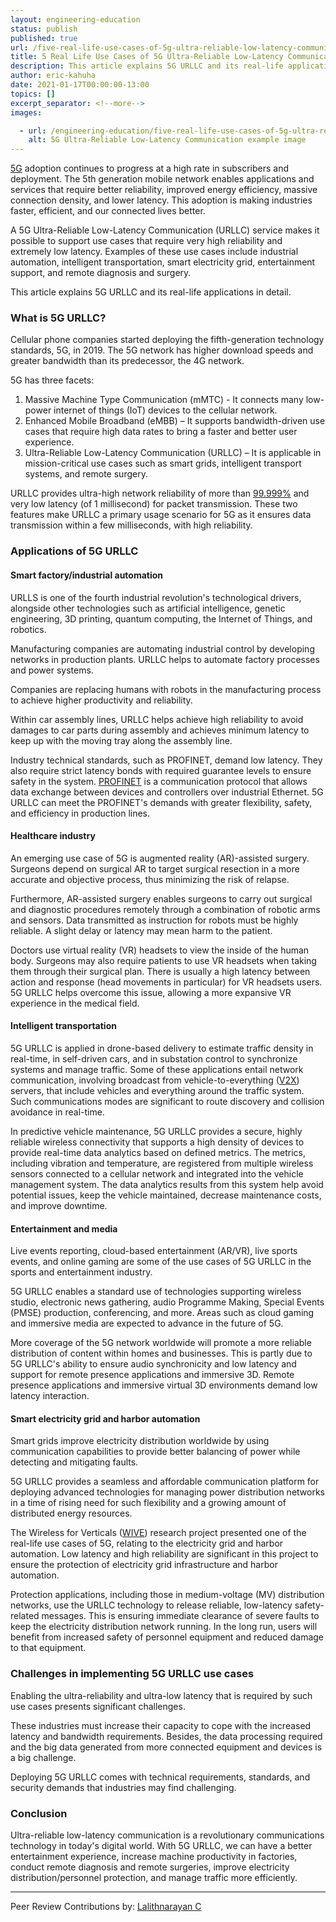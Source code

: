 ```yaml
---
layout: engineering-education
status: publish
published: true
url: /five-real-life-use-cases-of-5g-ultra-reliable-low-latency-communication-urllc/
title: 5 Real Life Use Cases of 5G Ultra-Reliable Low-Latency Communication (URLLC) 
description: This article explains 5G URLLC and its real-life applications in detail. 5G Ultra-Reliable Low-Latency Communication (URLLC) service makes it possible to support use cases that require very high reliability and extremely low latency.
author: eric-kahuha
date: 2021-01-17T00:00:00-13:00
topics: []
excerpt_separator: <!--more-->
images:

  - url: /engineering-education/five-real-life-use-cases-of-5g-ultra-reliable-low-latency-communication-urllc/hero.jpg
    alt: 5G Ultra-Reliable Low-Latency Communication example image
---
```

[5G](https://en.wikipedia.org/wiki/5G) adoption continues to progress at a high rate in subscribers and deployment. The 5th generation mobile network enables applications and services that require better reliability, improved energy efficiency, massive connection density, and lower latency. This adoption is making industries faster, efficient, and our connected lives better.
<!--more-->
A 5G Ultra-Reliable Low-Latency Communication (URLLC) service makes it possible to support use cases that require very high reliability and extremely low latency. Examples of these use cases include industrial automation, intelligent transportation, smart electricity grid, entertainment support, and remote diagnosis and surgery.

This article explains 5G URLLC and its real-life applications in detail.

### What is 5G URLLC?
Cellular phone companies started deploying the fifth-generation technology standards, 5G, in 2019. The 5G network has higher download speeds and greater bandwidth than its predecessor, the 4G network.

5G has three facets:
1. Massive Machine Type Communication (mMTC) - It connects many low-power internet of things (IoT) devices to the cellular network.
2. Enhanced Mobile Broadband (eMBB) – It supports bandwidth-driven use cases that require high data rates to bring a faster and better user experience.
3. Ultra-Reliable Low-Latency Communication (URLLC) – It is applicable in mission-critical use cases such as smart grids, intelligent transport systems, and remote surgery.

URLLC provides ultra-high network reliability of more than [99.999%](https://www.3gpp.org/news-events/2088-5g-for-the-connected-world) and very low latency (of 1 millisecond) for packet transmission. These two features make URLLC a primary usage scenario for 5G as it ensures data transmission within a few milliseconds, with high reliability.

### Applications of 5G URLLC

#### Smart factory/industrial automation
URLLS is one of the fourth industrial revolution's technological drivers, alongside other technologies such as artificial intelligence, genetic engineering, 3D printing, quantum computing, the Internet of Things, and robotics.

Manufacturing companies are automating industrial control by developing networks in production plants. URLLC helps to automate factory processes and power systems.

Companies are replacing humans with robots in the manufacturing process to achieve higher productivity and reliability.

Within car assembly lines, URLLC helps achieve high reliability to avoid damages to car parts during assembly and achieves minimum latency to keep up with the moving tray along the assembly line.

Industry technical standards, such as PROFINET, demand low latency. They also require strict latency bonds with required guarantee levels to ensure safety in the system. [PROFINET](https://en.wikipedia.org/wiki/PROFINET) is a communication protocol that allows data exchange between devices and controllers over industrial Ethernet. 5G URLLC can meet the PROFINET's demands with greater flexibility, safety, and efficiency in production lines.

#### Healthcare industry
An emerging use case of 5G is augmented reality (AR)-assisted surgery. Surgeons depend on surgical AR to target surgical resection in a more accurate and objective process, thus minimizing the risk of relapse.

Furthermore, AR-assisted surgery enables surgeons to carry out surgical and diagnostic procedures remotely through a combination of robotic arms and sensors. Data transmitted as instruction for robots must be highly reliable. A slight delay or latency may mean harm to the patient.

Doctors use virtual reality (VR) headsets to view the inside of the human body. Surgeons may also require patients to use VR headsets when taking them through their surgical plan. There is usually a high latency between action and response (head movements in particular) for VR headsets users. 5G URLLC helps overcome this issue, allowing a more expansive VR experience in the medical field.

#### Intelligent transportation
5G URLLC is applied in drone-based delivery to estimate traffic density in real-time, in self-driven cars, and in substation control to synchronize systems and manage traffic. Some of these applications entail network communication, involving broadcast from vehicle-to-everything ([V2X](https://corporatefinanceinstitute.com/resources/knowledge/other/vehicle-to-everything-v2x/)) servers, that include vehicles and everything around the traffic system. Such communications modes are significant to route discovery and collision avoidance in real-time.

In predictive vehicle maintenance, 5G URLLC provides a secure, highly reliable wireless connectivity that supports a high density of devices to provide real-time data analytics based on defined metrics. The metrics, including vibration and temperature, are registered from multiple wireless sensors connected to a cellular network and integrated into the vehicle management system. The data analytics results from this system help avoid potential issues, keep the vehicle maintained, decrease maintenance costs, and improve downtime.

#### Entertainment and media
Live events reporting, cloud-based entertainment (AR/VR), live sports events, and online gaming are some of the use cases of 5G URLLC in the sports and entertainment industry.

5G URLLC enables a standard use of technologies supporting wireless studio, electronic news gathering, audio Programme Making, Special Events (PMSE) production, conferencing, and more. Areas such as cloud gaming and immersive media are expected to advance in the future of 5G.

More coverage of the 5G network worldwide will promote a more reliable distribution of content within homes and businesses. This is partly due to 5G URLLC's ability to ensure audio synchronicity and low latency and support for remote presence applications and immersive 3D. Remote presence applications and immersive virtual 3D environments demand low latency interaction.

#### Smart electricity grid and harbor automation
Smart grids improve electricity distribution worldwide by using communication capabilities to provide better balancing of power while detecting and mitigating faults.

5G URLLC provides a seamless and affordable communication platform for deploying advanced technologies for managing power distribution networks in a time of rising need for such flexibility and a growing amount of distributed energy resources.

The Wireless for Verticals ([WIVE](https://wive.turkuamk.fi/)) research project presented one of the real-life use cases of 5G, relating to the electricity grid and harbor automation. Low latency and high reliability are significant in this project to ensure the protection of electricity grid infrastructure and harbor automation.

Protection applications, including those in medium-voltage (MV) distribution networks, use the URLLC technology to release reliable, low-latency safety-related messages. This is ensuring immediate clearance of severe faults to keep the electricity distribution network running. In the long run, users will benefit from increased safety of personnel equipment and reduced damage to that equipment.

### Challenges in implementing 5G URLLC use cases
Enabling the ultra-reliability and ultra-low latency that is required by such use cases presents significant challenges.

These industries must increase their capacity to cope with the increased latency and bandwidth requirements. Besides, the data processing required and the big data generated from more connected equipment and devices is a big challenge.

Deploying 5G URLLC comes with technical requirements, standards, and security demands that industries may find challenging.

### Conclusion
Ultra-reliable low-latency communication is a revolutionary communications technology in today's digital world. With 5G URLLC, we can have a better entertainment experience, increase machine productivity in factories, conduct remote diagnosis and remote surgeries, improve electricity distribution/personnel protection, and manage traffic more efficiently.

---
Peer Review Contributions by: [Lalithnarayan C](/authors/lalithnarayan-c/)
